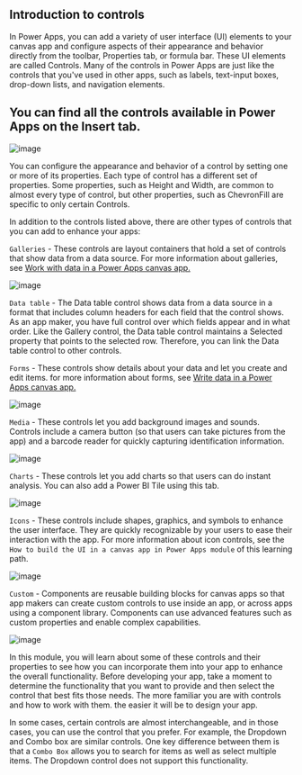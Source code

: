 ## Introduction to controls

In Power Apps, you can add a variety of user interface (UI) elements to your canvas app and configure aspects of their appearance and behavior directly from the toolbar, Properties tab, or formula bar. These UI elements are called Controls. Many of the controls in Power Apps are just like the controls that you've used in other apps, such as labels, text-input boxes, drop-down lists, and navigation elements.

## You can find all the controls available in Power Apps on the Insert tab.

![image](https://github.com/adeleke123/Power-Platform/assets/51156057/f2ff7af4-6c45-4bae-ad54-f698f586d130)

You can configure the appearance and behavior of a control by setting one or more of its properties. Each type of control has a different set of properties. Some properties, such as Height and Width, are common to almost every type of control, but other properties, such as ChevronFill are specific to only certain Controls.

In addition to the controls listed above, there are other types of controls that you can add to enhance your apps:

`Galleries` - These controls are layout containers that hold a set of controls that show data from a data source. For more information about galleries, see [Work with data in a Power Apps canvas app.](https://learn.microsoft.com/en-us/training/paths/work-with-data-in-a-canvas-app/)

![image](https://github.com/adeleke123/Power-Platform/assets/51156057/eec5c54d-12c5-43d7-9c8e-f1baa120bca3)

`Data table` - The Data table control shows data from a data source in a format that includes column headers for each field that the control shows. As an app maker, you have full control over which fields appear and in what order. Like the Gallery control, the Data table control maintains a Selected property that points to the selected row. Therefore, you can link the Data table control to other controls.

`Forms` - These controls show details about your data and let you create and edit items. for more information about forms, see [Write data in a Power Apps canvas app.](https://learn.microsoft.com/en-us/training/modules/write-data/)

![image](https://github.com/adeleke123/Power-Platform/assets/51156057/f078507a-4ba1-4a57-8a48-35cf779e29b4)

`Media` - These controls let you add background images and sounds. Controls include a camera button (so that users can take pictures from the app) and a barcode reader for quickly capturing identification information.

![image](https://github.com/adeleke123/Power-Platform/assets/51156057/d87cff5c-d017-4d2b-b21b-c82b9b2e8919)

`Charts` - These controls let you add charts so that users can do instant analysis. You can also add a Power BI Tile using this tab.

![image](https://github.com/adeleke123/Power-Platform/assets/51156057/d8480fcf-2e0d-4f07-a289-03bbe8a74a2d)

`Icons` - These controls include shapes, graphics, and symbols to enhance the user interface. They are quickly recognizable by your users to ease their interaction with the app. For more information about icon controls, see the `How to build the UI in a canvas app in Power Apps module` of this learning path.

![image](https://github.com/adeleke123/Power-Platform/assets/51156057/ca1e3e0d-4386-4ef0-ac9d-226be79fe1b5)

`Custom` - Components are reusable building blocks for canvas apps so that app makers can create custom controls to use inside an app, or across apps using a component library. Components can use advanced features such as custom properties and enable complex capabilities.

![image](https://github.com/adeleke123/Power-Platform/assets/51156057/9b9740a9-70dd-43cc-89f2-c00bf03960dc)

In this module, you will learn about some of these controls and their properties to see how you can incorporate them into your app to enhance the overall functionality. Before developing your app, take a moment to determine the functionality that you want to provide and then select the control that best fits those needs. The more familiar you are with controls and how to work with them. the easier it will be to design your app.

In some cases, certain controls are almost interchangeable, and in those cases, you can use the control that you prefer. For example, the Dropdown and Combo box are similar controls. One key difference between them is that a `Combo Box` allows you to search for items as well as select multiple items. The Dropdown control does not support this functionality.
